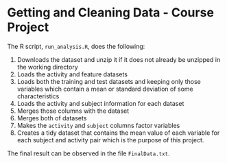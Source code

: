 # Getting and Cleaning Data - Course Project

The R script, `run_analysis.R`, does the following:

1. Downloads the dataset and unzip it if it does not already be unzipped in the working directory
2. Loads the activity and feature datasets
3. Loads both the training and test datasets and keeping only those variables which
   contain a mean or standard deviation of some characteristics
4. Loads the activity and subject information for each dataset
5. Merges those columns with the dataset
6. Merges both of datasets
7. Makes the `activity` and `subject` columns factor variables
8. Creates a tidy dataset that contains the mean value of each
   variable for each subject and activity pair which is the purpose of this project.

The final result can be observed in the file `FinalData.txt`.
